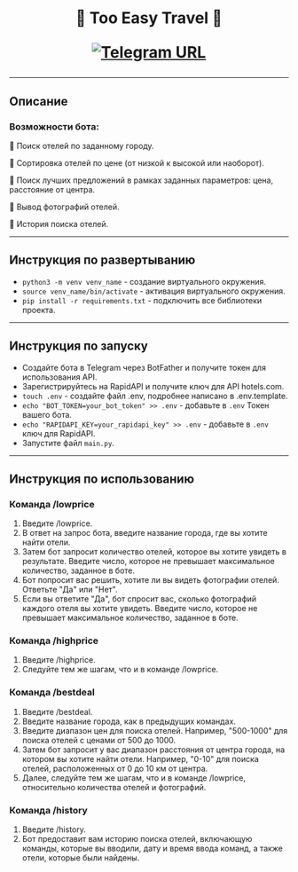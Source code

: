 <h1 align="center">🌇 Too Easy Travel 🌇

[![Telegram URL](https://www.dampftbeidir.de/mediafiles/tpl/icon-telegram.png)](https://t.me/Too_easy_hotels_travel_bot) 
</h1>


---
## Описание

### Возможности бота:
🏨 Поиск отелей по заданному городу.

🏨 Сортировка отелей по цене (от низкой к высокой или наоборот).

🏨 Поиск лучших предложений в рамках заданных параметров: цена, расстояние от центра.

🏨 Вывод фотографий отелей.

🏨 История поиска отелей.

---
## Инструкция по развертыванию

- `python3 -m venv venv_name` - создание виртуального окружения.
- `source venv_name/bin/activate` - активация виртуального окружения.
- `pip install -r requirements.txt` - подключить все библиотеки проекта.

---
## Инструкция по запуску

- Создайте бота в Telegram через BotFather и получите токен для использования API.
- Зарегистрируйтесь на RapidAPI и получите ключ для API hotels.com.
- `touch .env` - создайте файл .env, подробнее написано в .env.template.
- `echo "BOT_TOKEN=your_bot_token" >> .env` - добавьте в `.env` Токен вашего бота.
- `echo "RAPIDAPI_KEY=your_rapidapi_key" >> .env` - добавьте в `.env` ключ для RapidAPI.
- Запустите файл `main.py`.

---
## Инструкция по использованию

### Команда /lowprice
1. Введите /lowprice.
2. В ответ на запрос бота, введите название города, где вы хотите найти отели.
3. Затем бот запросит количество отелей, которое вы хотите увидеть в результате. Введите число, которое не превышает максимальное количество, заданное в боте.
4. Бот попросит вас решить, хотите ли вы видеть фотографии отелей. Ответьте "Да" или "Нет".
5. Если вы ответите "Да", бот спросит вас, сколько фотографий каждого отеля вы хотите увидеть. Введите число, которое не превышает максимальное количество, заданное в боте.

### Команда /highprice
1. Введите /highprice.
2. Следуйте тем же шагам, что и в команде /lowprice.

### Команда /bestdeal
1. Введите /bestdeal.
2. Введите название города, как в предыдущих командах.
3. Введите диапазон цен для поиска отелей. Например, "500-1000" для поиска отелей с ценами от 500 до 1000.
4. Затем бот запросит у вас диапазон расстояния от центра города, на котором вы хотите найти отели. Например, "0-10" для поиска отелей, расположенных от 0 до 10 км от центра.
5. Далее, следуйте тем же шагам, что и в команде /lowprice, относительно количества отелей и фотографий.

### Команда /history
1. Введите /history.
2. Бот предоставит вам историю поиска отелей, включающую команды, которые вы вводили, дату и время ввода команд, а также отели, которые были найдены.
